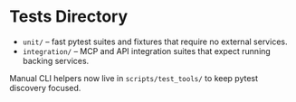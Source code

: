 # Tests Directory

- `unit/` – fast pytest suites and fixtures that require no external services.
- `integration/` – MCP and API integration suites that expect running backing services.

Manual CLI helpers now live in `scripts/test_tools/` to keep pytest discovery focused.
